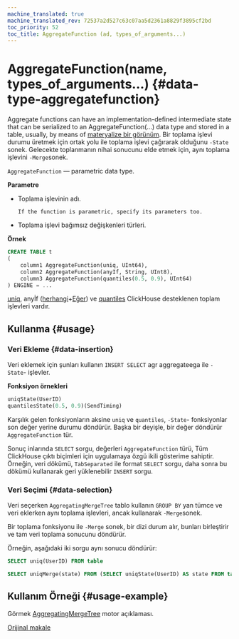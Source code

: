 ```yaml
---
machine_translated: true
machine_translated_rev: 72537a2d527c63c07aa5d2361a8829f3895cf2bd
toc_priority: 52
toc_title: AggregateFunction (ad, types_of_arguments...)
---
```


# AggregateFunction(name, types_of_arguments…) {#data-type-aggregatefunction}

Aggregate functions can have an implementation-defined intermediate state that can be serialized to an AggregateFunction(…) data type and stored in a table, usually, by means of [materyalize bir görünüm](../../sql-reference/statements/create.md#create-view). Bir toplama işlevi durumu üretmek için ortak yolu ile toplama işlevi çağırarak olduğunu `-State` sonek. Gelecekte toplanmanın nihai sonucunu elde etmek için, aynı toplama işlevini `-Merge`sonek.

`AggregateFunction` — parametric data type.

**Parametre**

-   Toplama işlevinin adı.

        If the function is parametric, specify its parameters too.

-   Toplama işlevi bağımsız değişkenleri türleri.

**Örnek**

``` sql
CREATE TABLE t
(
    column1 AggregateFunction(uniq, UInt64),
    column2 AggregateFunction(anyIf, String, UInt8),
    column3 AggregateFunction(quantiles(0.5, 0.9), UInt64)
) ENGINE = ...
```

[uniq](../../sql-reference/aggregate-functions/reference.md#agg_function-uniq), anyİf ([herhangi](../../sql-reference/aggregate-functions/reference.md#agg_function-any)+[Eğer](../../sql-reference/aggregate-functions/combinators.md#agg-functions-combinator-if)) ve [quantiles](../../sql-reference/aggregate-functions/reference.md) ClickHouse desteklenen toplam işlevleri vardır.

## Kullanma {#usage}

### Veri Ekleme {#data-insertion}

Veri eklemek için şunları kullanın `INSERT SELECT` agr aggregateega ile `-State`- işlevler.

**Fonksiyon örnekleri**

``` sql
uniqState(UserID)
quantilesState(0.5, 0.9)(SendTiming)
```

Karşılık gelen fonksiyonların aksine `uniq` ve `quantiles`, `-State`- fonksiyonlar son değer yerine durumu döndürür. Başka bir deyişle, bir değer döndürür `AggregateFunction` tür.

Sonuç inlarında `SELECT` sorgu, değerleri `AggregateFunction` türü, Tüm ClickHouse çıktı biçimleri için uygulamaya özgü ikili gösterime sahiptir. Örneğin, veri dökümü, `TabSeparated` ile format `SELECT` sorgu, daha sonra bu dökümü kullanarak geri yüklenebilir `INSERT` sorgu.

### Veri Seçimi {#data-selection}

Veri seçerken `AggregatingMergeTree` tablo kullanın `GROUP BY` yan tümce ve veri eklerken aynı toplama işlevleri, ancak kullanarak `-Merge`sonek.

Bir toplama fonksiyonu ile `-Merge` sonek, bir dizi durum alır, bunları birleştirir ve tam veri toplama sonucunu döndürür.

Örneğin, aşağıdaki iki sorgu aynı sonucu döndürür:

``` sql
SELECT uniq(UserID) FROM table

SELECT uniqMerge(state) FROM (SELECT uniqState(UserID) AS state FROM table GROUP BY RegionID)
```

## Kullanım Örneği {#usage-example}

Görmek [AggregatingMergeTree](../../engines/table-engines/mergetree-family/aggregatingmergetree.md) motor açıklaması.

[Orijinal makale](https://clickhouse.tech/docs/en/data_types/nested_data_structures/aggregatefunction/) <!--hide-->
